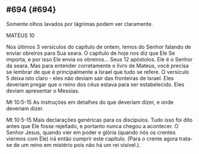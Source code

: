 ## #694 {#694}

Somente olhos lavados por lágrimas podem ver claramente.

MATEUS 10

Nos últimos 3 versículos do capítulo de ontem, lemos do Senhor falando de enviar obreiros para Sua seara. O capítulo de hoje nos diz que Ele Se importa, e por isso Ele envia os obreiros... Seus 12 apóstolos. Ele é o Senhor da seara. Mas para entender corretamente o livro de Mateus, você precisa se lembrar de que é principalmente a Israel que tudo se refere. O versículo 5 deixa isto claro - eles não deviam sair das fronteiras de Israel. Eles deveriam pregar que o reino dos céus estava para ser estabelecido. Eles deviam apresentar o Messias.

Mt 10:5-15 As instruções em detalhes do que deveriam dizer, e onde deveriam dizer.

Mt 10:5-15 Mais declarações genéricas para os discípulos. Tudo isso foi dito antes que Ele fosse rejeitado, e portanto nunca chegou a acontecer. O Senhor Jesus, quando vier em poder e glória (quando nós os crentes viermos com Ele) irá então cumprir este capítulo. (Para o crente agora trata-se de um reino em mistério pois não há um rei visível.).